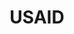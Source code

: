 ---
# This topic lives at
# https://digital.gov/topics/usaid

slug: "usaid"

# Topic Title
title: "USAID"

# description — keep it short and clear
summary: ""


# Weight
weight: 1

# For more information on managing topics,
# see https://github.com/GSA/digitalgov.gov/wiki
---